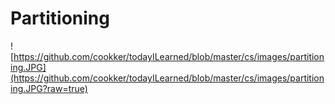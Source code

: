 # Partitioning

![https://github.com/cookker/todayILearned/blob/master/cs/images/partitioning.JPG](https://github.com/cookker/todayILearned/blob/master/cs/images/partitioning.JPG?raw=true)
